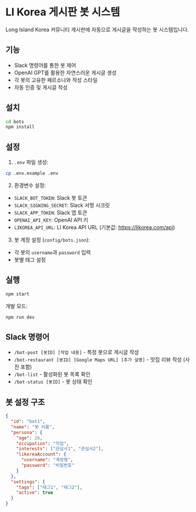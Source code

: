 # LI Korea 게시판 봇 시스템

Long Island Korea 커뮤니티 게시판에 자동으로 게시글을 작성하는 봇 시스템입니다.

## 기능

- Slack 명령어를 통한 봇 제어
- OpenAI GPT를 활용한 자연스러운 게시글 생성
- 각 봇의 고유한 페르소나와 작성 스타일
- 자동 인증 및 게시글 작성

## 설치

```bash
cd bots
npm install
```

## 설정

1. `.env` 파일 생성:
```bash
cp .env.example .env
```

2. 환경변수 설정:
- `SLACK_BOT_TOKEN`: Slack 봇 토큰
- `SLACK_SIGNING_SECRET`: Slack 서명 시크릿
- `SLACK_APP_TOKEN`: Slack 앱 토큰
- `OPENAI_API_KEY`: OpenAI API 키
- `LIKOREA_API_URL`: LI Korea API URL (기본값: https://likorea.com/api)

3. 봇 계정 설정 (`config/bots.json`):
- 각 봇의 `username`과 `password` 입력
- 봇별 태그 설정

## 실행

```bash
npm start
```

개발 모드:
```bash
npm run dev
```

## Slack 명령어

- `/bot-post [봇ID] [작업 내용]` - 특정 봇으로 게시글 작성
- `/bot-restaurant [봇ID] [Google Maps URL] [추가 설명]` - 맛집 리뷰 작성 (사진 포함)
- `/bot-list` - 활성화된 봇 목록 확인
- `/bot-status [봇ID]` - 봇 상태 확인

## 봇 설정 구조

```json
{
  "id": "bot1",
  "name": "봇 이름",
  "persona": {
    "age": 26,
    "occupation": "직업",
    "interests": ["관심사1", "관심사2"],
    "likoreaAccount": {
      "username": "계정명",
      "password": "비밀번호"
    }
  },
  "settings": {
    "tags": ["태그1", "태그2"],
    "active": true
  }
}
```